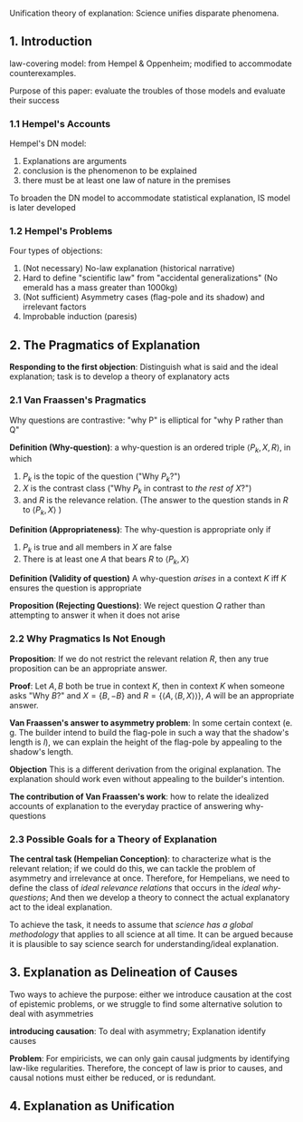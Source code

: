 Unification theory of explanation: Science unifies disparate phenomena.

## 1. Introduction

law-covering model: from Hempel & Oppenheim; modified to accommodate counterexamples.

Purpose of this paper: evaluate the troubles of those models and evaluate their success

### 1.1 Hempel's Accounts

Hempel's DN model:

1. Explanations are arguments
2. conclusion is the phenomenon to be explained
3. there must be at least one law of nature in the premises

To broaden the DN model to accommodate statistical explanation, IS model is later developed

### 1.2 Hempel's Problems

Four types of objections:

1. (Not necessary) No-law explanation (historical narrative)
2. Hard to define "scientific law" from "accidental generalizations" (No emerald has a mass greater than 1000kg)
3. (Not sufficient) Asymmetry cases (flag-pole and its shadow) and irrelevant factors
4. Improbable induction (paresis)

## 2. The Pragmatics of Explanation

**Responding to the first objection**: Distinguish what is said and the ideal explanation; task is to develop a theory of explanatory acts

### 2.1 Van Fraassen's Pragmatics

Why questions are contrastive: "why P" is elliptical for "why P rather than Q"

**Definition (Why-question)**: a why-question is an ordered triple $\langle P_{k}, X, R \rangle$, in which 

1. $P_{k}$ is the topic of the question ("Why $P_{k}$?")
2. $X$ is the contrast class ("Why $P_{k}$ in contrast to *the rest of $X$*?")
3. and $R$ is the relevance relation. (The answer to the question stands in $R$ to $\langle P_{k}, X \rangle$ )

**Definition (Appropriateness)**: The why-question is appropriate only if 

1. $P_{k}$ is true and all members in $X$ are false
2. There is at least one $A$ that bears $R$ to $\langle P_{k}, X \rangle$

**Definition (Validity of question)** A why-question *arises* in a context $K$ iff $K$ ensures the question is appropriate

**Proposition (Rejecting Questions)**: We reject question $Q$ rather than attempting to answer it when it does not arise

###  2.2 Why Pragmatics Is Not Enough

**Proposition**: If we do not restrict the relevant relation $R$, then any true proposition can be an appropriate answer.

**Proof**: Let $A,B$ both be true in context $K$, then in context $K$ when someone asks "Why $B$?" and $X=\{B, -B\}$ and $R=\{\langle A, \langle B, X \rangle \rangle\}$, $A$ will be an appropriate answer.

**Van Fraassen's answer to asymmetry problem**: In some certain context (e. g. The builder intend to build the flag-pole in such a way that the shadow's length is $l$), we can explain the height of the flag-pole by appealing to the shadow's length.

**Objection** This is a different derivation from the original explanation. The explanation should work even without appealing to the builder's intention.

**The contribution of Van Fraassen's work**: how to relate the idealized accounts of explanation to the everyday practice of answering why-questions

### 2.3 Possible Goals for a Theory of Explanation

**The central task (Hempelian Conception)**: to characterize what is the relevant relation; if we could do this, we can tackle the problem of asymmetry and irrelevance at once. Therefore, for Hempelians, we need to define the class of *ideal relevance relations* that occurs in the *ideal why-questions*; And then we develop a theory to connect the actual explanatory act to the ideal explanation.

To achieve the task, it needs to assume that *science has a global methodology* that applies to all science at all time. It can be argued because it is plausible to say science search for understanding/ideal explanation.

## 3. Explanation as Delineation of Causes

Two ways to achieve the purpose: either we introduce causation at the cost of epistemic problems, or we struggle to find some alternative solution to deal with asymmetries

**introducing causation**: To deal with asymmetry; Explanation identify causes

**Problem**: For empiricists, we can only gain causal judgments by identifying law-like regularities. Therefore, the concept of law is prior to causes, and causal notions must either be reduced, or is redundant.

## 4. Explanation as Unification

